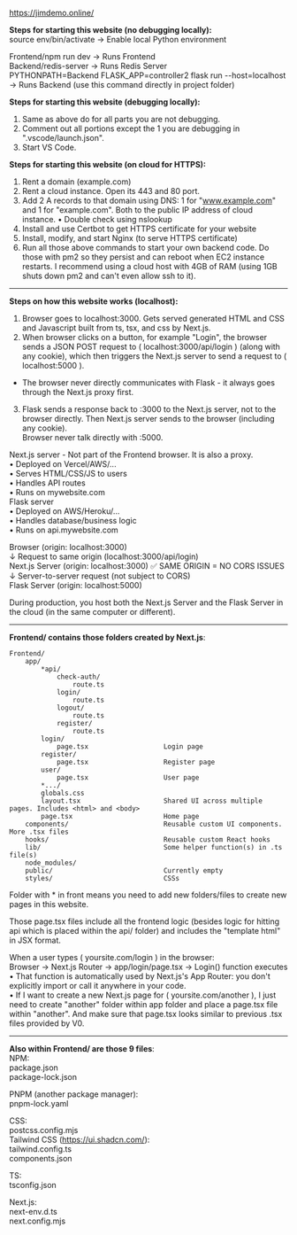 https://jimdemo.online/

**Steps for starting this website (no debugging locally):**  
source env/bin/activate                                                ->  Enable local Python environment  

Frontend/npm run dev                                                   ->  Runs Frontend  
Backend/redis-server                                                   ->  Runs Redis Server  
PYTHONPATH=Backend FLASK_APP=controller2 flask run --host=localhost    ->  Runs Backend (use this command directly in project folder)                                   

**Steps for starting this website (debugging locally):**  
1. Same as above do for all parts you are not debugging.  
2. Comment out all portions except the 1 you are debugging in ".vscode/launch.json".  
3. Start VS Code.

**Steps for starting this website (on cloud for HTTPS):**
1. Rent a domain (example.com)
2. Rent a cloud instance. Open its 443 and 80 port.
3. Add 2 A records to that domain using DNS: 1 for "www.example.com" and 1 for "example.com". Both to the public IP address of cloud instance.
  •  Double check using nslookup
4. Install and use Certbot to get HTTPS certificate for your website
5. Install, modify, and start Nginx (to serve HTTPS certificate)
6. Run all those above commands to start your own backend code. Do those with pm2 so they persist and can reboot when EC2 instance restarts. I recommend using a cloud host with 4GB of RAM (using 1GB shuts down pm2 and can't even allow ssh to it).

------

**Steps on how this website works (localhost):**  
1. Browser goes to localhost:3000. Gets served generated HTML and CSS and Javascript built from ts, tsx, and css by Next.js.  
2. When browser clicks on a button, for example "Login", the browser sends a JSON POST request to ( localhost:3000/api/login ) (along with any cookie), which then triggers the Next.js server to send a request to ( localhost:5000 ).  
  - The browser never directly communicates with Flask - it always goes through the Next.js proxy first.  
3. Flask sends a response back to :3000 to the Next.js server, not to the browser directly. Then Next.js server sends to the browser (including any cookie).  
Browser never talk directly with :5000.  

Next.js server - Not part of the Frontend browser. It is also a proxy.  
  •  Deployed on Vercel/AWS/...  
  •  Serves HTML/CSS/JS to users  
  •  Handles API routes  
  •  Runs on mywebsite.com  
Flask server  
  •  Deployed on AWS/Heroku/...  
  •  Handles database/business logic  
  •  Runs on api.mywebsite.com  

Browser (origin: localhost:3000)  
  ↓ Request to same origin (localhost:3000/api/login)  
Next.js Server (origin: localhost:3000) ✅ SAME ORIGIN = NO CORS ISSUES  
  ↓ Server-to-server request (not subject to CORS)  
Flask Server (origin: localhost:5000)  

During production, you host both the Next.js Server and the Flask Server in the cloud (in the same computer or different).  

------

**Frontend/ contains those folders created by Next.js**:  
```
Frontend/  
    app/  
        *api/  
            check-auth/  
                route.ts  
            login/  
                route.ts  
            logout/  
                route.ts  
            register/  
                route.ts  
        login/  
            page.tsx                   Login page  
        register/  
            page.tsx                   Register page  
        user/  
            page.tsx                   User page  
        *.../  
        globals.css      
        layout.tsx                     Shared UI across multiple pages. Includes <html> and <body>  
        page.tsx                       Home page  
    components/                        Reusable custom UI components. More .tsx files  
    hooks/                             Reusable custom React hooks  
    lib/                               Some helper function(s) in .ts file(s)  
    node_modules/  
    public/                            Currently empty  
    styles/                            CSSs  
```

Folder with * in front means you need to add new folders/files to create new pages in this website.  

Those page.tsx files include all the frontend logic (besides logic for hitting api which is placed within the api/ folder) and includes the "template html" in JSX format.  

When a user types ( yoursite.com/login ) in the browser:  
Browser → Next.js Router → app/login/page.tsx → Login() function executes  
  •  That function is automatically used by Next.js's App Router: you don't explicitly import or call it anywhere in your code.  
  •  If I want to create a new Next.js page for ( yoursite.com/another ), I just need to create "another" folder within app folder and place a page.tsx file within "another". And make sure that page.tsx looks similar to previous .tsx files provided by V0.  

------

**Also within Frontend/ are those 9 files**:  
NPM:  
package.json  
package-lock.json  

PNPM (another package manager):  
pnpm-lock.yaml  

CSS:  
postcss.config.mjs  
Tailwind CSS (https://ui.shadcn.com/):  
tailwind.config.ts  
components.json  

TS:  
tsconfig.json  

Next.js:  
next-env.d.ts  
next.config.mjs  
